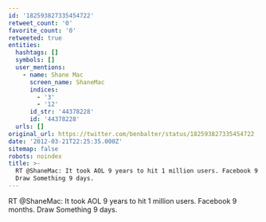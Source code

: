 ```yaml
---
id: '182593827335454722'
retweet_count: '0'
favorite_count: '0'
retweeted: true
entities:
  hashtags: []
  symbols: []
  user_mentions:
    - name: Shane Mac
      screen_name: ShaneMac
      indices:
        - '3'
        - '12'
      id_str: '44378228'
      id: '44378228'
  urls: []
original_url: https://twitter.com/benbalter/status/182593827335454722
date: '2012-03-21T22:25:35.000Z'
sitemap: false
robots: noindex
title: >-
  RT @ShaneMac: It took AOL 9 years to hit 1 million users. Facebook 9 months.
  Draw Something 9 days.
---
```


RT @ShaneMac: It took AOL 9 years to hit 1 million users. Facebook 9 months. Draw Something 9 days.